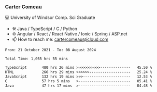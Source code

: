 ### Carter Comeau

💻 University of Windsor Comp. Sci Graduate

- ⚒️ Java / TypeScript / C / Python
- ⚙️ Angular / React / React Native / Ionic / Spring / ASP.net
- 📫 How to reach me: cartercomeau@icloud.com

<!--START_SECTION:waka-->

```txt
From: 21 October 2021 - To: 08 August 2024

Total Time: 1,055 hrs 55 mins

TypeScript       480 hrs 26 mins >>>>>>>>>>>--------------   45.50 %
HTML             266 hrs 29 mins >>>>>>-------------------   25.24 %
JavaScript       132 hrs 19 mins >>>----------------------   12.53 %
C                57 hrs 5 mins   >------------------------   05.41 %
Java             47 hrs 17 mins  >------------------------   04.48 %
```

<!--END_SECTION:waka-->
